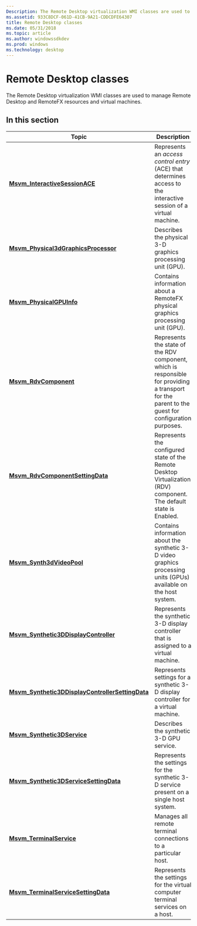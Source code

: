```yaml
---
Description: The Remote Desktop virtualization WMI classes are used to manage Remote Desktop and RemoteFX resources and virtual machines.
ms.assetid: 933C8DCF-061D-41CB-9A21-CDDCDFE64307
title: Remote Desktop classes
ms.date: 05/31/2018
ms.topic: article
ms.author: windowssdkdev
ms.prod: windows
ms.technology: desktop
---
```


# Remote Desktop classes

The Remote Desktop virtualization WMI classes are used to manage Remote Desktop and RemoteFX resources and virtual machines.

## In this section



| Topic                                                                                                            | Description                                                                                                                                                  |
|------------------------------------------------------------------------------------------------------------------|--------------------------------------------------------------------------------------------------------------------------------------------------------------|
| [**Msvm\_InteractiveSessionACE**](msvm-interactivesessionace.md)<br/>                                     | Represents an *access control entry* (ACE) that determines access to the interactive session of a virtual machine.<br/>                                |
| [**Msvm\_Physical3dGraphicsProcessor**](msvm-physical3dgraphicsprocessor.md)<br/>                         | Describes the physical 3-D graphics processing unit (GPU).<br/>                                                                                        |
| [**Msvm\_PhysicalGPUInfo**](msvm-physicalgpuinfo.md)<br/>                                                 | Contains information about a RemoteFX physical graphics processing unit (GPU).<br/>                                                                    |
| [**Msvm\_RdvComponent**](msvm-rdvcomponent.md)<br/>                                                       | Represents the state of the RDV component, which is responsible for providing a transport for the parent to the guest for configuration purposes.<br/> |
| [**Msvm\_RdvComponentSettingData**](msvm-rdvcomponentsettingdata.md)<br/>                                 | Represents the configured state of the Remote Desktop Virtualization (RDV) component. The default state is Enabled.<br/>                               |
| [**Msvm\_Synth3dVideoPool**](msvm-synth3dvideopool.md)<br/>                                               | Contains information about the synthetic 3-D video graphics processing units (GPUs) available on the host system.<br/>                                 |
| [**Msvm\_Synthetic3DDisplayController**](msvm-synthetic3ddisplaycontroller.md)<br/>                       | Represents the synthetic 3-D display controller that is assigned to a virtual machine.<br/>                                                            |
| [**Msvm\_Synthetic3DDisplayControllerSettingData**](msvm-synthetic3ddisplaycontrollersettingdata.md)<br/> | Represents settings for a synthetic 3-D display controller for a virtual machine.<br/>                                                                 |
| [**Msvm\_Synthetic3DService**](msvm-synthetic3dservice.md)<br/>                                           | Describes the synthetic 3-D GPU service.<br/>                                                                                                          |
| [**Msvm\_Synthetic3DServiceSettingData**](msvm-synthetic3dservicesettingdata.md)<br/>                     | Represents the settings for the synthetic 3-D service present on a single host system.<br/>                                                            |
| [**Msvm\_TerminalService**](msvm-terminalservice.md)<br/>                                                 | Manages all remote terminal connections to a particular host.<br/>                                                                                     |
| [**Msvm\_TerminalServiceSettingData**](msvm-terminalservicesettingdata.md)<br/>                           | Represents the settings for the virtual computer terminal services on a host.<br/>                                                                     |



 

 

 




